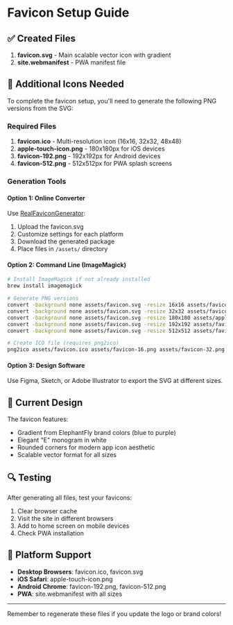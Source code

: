 # Favicon Setup Guide

## ✅ Created Files

1. **favicon.svg** - Main scalable vector icon with gradient
2. **site.webmanifest** - PWA manifest file

## 📝 Additional Icons Needed

To complete the favicon setup, you'll need to generate the following PNG versions from the SVG:

### Required Files
1. **favicon.ico** - Multi-resolution icon (16x16, 32x32, 48x48)
2. **apple-touch-icon.png** - 180x180px for iOS devices
3. **favicon-192.png** - 192x192px for Android devices
4. **favicon-512.png** - 512x512px for PWA splash screens

### Generation Tools

#### Option 1: Online Converter
Use [RealFaviconGenerator](https://realfavicongenerator.net/):
1. Upload the favicon.svg
2. Customize settings for each platform
3. Download the generated package
4. Place files in `/assets/` directory

#### Option 2: Command Line (ImageMagick)
```bash
# Install ImageMagick if not already installed
brew install imagemagick

# Generate PNG versions
convert -background none assets/favicon.svg -resize 16x16 assets/favicon-16.png
convert -background none assets/favicon.svg -resize 32x32 assets/favicon-32.png
convert -background none assets/favicon.svg -resize 180x180 assets/apple-touch-icon.png
convert -background none assets/favicon.svg -resize 192x192 assets/favicon-192.png
convert -background none assets/favicon.svg -resize 512x512 assets/favicon-512.png

# Create ICO file (requires png2ico)
png2ico assets/favicon.ico assets/favicon-16.png assets/favicon-32.png
```

#### Option 3: Design Software
Use Figma, Sketch, or Adobe Illustrator to export the SVG at different sizes.

## 🎨 Current Design

The favicon features:
- Gradient from ElephantFly brand colors (blue to purple)
- Elegant "E" monogram in white
- Rounded corners for modern app icon aesthetic
- Scalable vector format for all sizes

## 🔍 Testing

After generating all files, test your favicons:
1. Clear browser cache
2. Visit the site in different browsers
3. Add to home screen on mobile devices
4. Check PWA installation

## 📱 Platform Support

- **Desktop Browsers**: favicon.ico, favicon.svg
- **iOS Safari**: apple-touch-icon.png
- **Android Chrome**: favicon-192.png, favicon-512.png
- **PWA**: site.webmanifest with all sizes

---

Remember to regenerate these files if you update the logo or brand colors!
